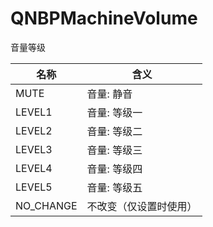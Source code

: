 # QNBPMachineVolume

音量等级

| 名称        | 含义          |
|-----------|-------------|
| MUTE      | 音量: 静音      |
| LEVEL1    | 音量: 等级一     |
| LEVEL2    | 音量: 等级二     |
| LEVEL3    | 音量: 等级三     |
| LEVEL4    | 音量: 等级四     |
| LEVEL5    | 音量: 等级五     |
| NO_CHANGE | 不改变（仅设置时使用） |